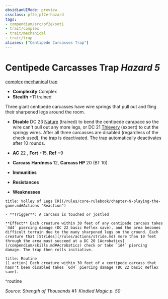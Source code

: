 ```yaml
---
obsidianUIMode: preview
cssclass: pf2e,pf2e-hazard
tags:
- compendium/src/pf2e/sot1
- trait/complex
- trait/mechanical
- trait/trap
aliases: ["Centipede Carcasses Trap"]
---
```

# Centipede Carcasses Trap *Hazard 5*  
[complex](/rules/traits/complex.md)  [mechanical](/rules/traits/mechanical.md)  [trap](/rules/traits/trap.md)  

- **Complexity** Complex
- **Stealth** +11 trained  

Three giant centipede carcasses have wire springs that pull out and fling their sharpened legs around the room.

- **Disable** DC 23 [Nature](/compendium/skills.md#Nature) (trained) to bend the centipede carapace so the wire can't pull out any more legs, or DC 21 [Thievery](/compendium/skills.md#Thievery) (expert) to cut the springy wires. After all three carcasses are disabled (regardless of the check used), the trap is deactivated. The trap automatically deactivates after 10 rounds.  

- **AC** 22 , **Fort** +15, **Ref** +9
- **Carcass Hardness** 12, **Carcass HP** 20 (BT 10)
- **Immunities** 
- **Resistances** 
- **Weaknesses** 
     
```ad-embed-ability
title: Volley of Legs [R](/rules/core-rulebook/chapter-9-playing-the-game.md#Actions "Reaction")

- **Trigger**: A carcass is touched or jostled

**Effect** Each creature within 30 feet of any centipede carcass takes `4d4` piercing damage (DC 22 basic Reflex save), and the area becomes difficult terrain due to the many sharpened legs on the ground. Each creature that [Strides](/rules/actions/stride.md) more than 10 feet through the area must succeed at a DC 20 [Acrobatics](/compendium/skills.md#Acrobatics) check or take `1d4` piercing damage. The trap then rolls initiative.
```

```ad-pf2-summary
title: Routine
(1 action) Each creature within 30 feet of a centipede carcass that hasn't been disabled takes `6d4` piercing damage (DC 22 basic Reflex save).
```
^routine

*Source: Strength of Thousands #1: Kindled Magic p. 50*